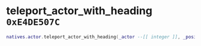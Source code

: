 # teleport_actor_with_heading `0xE4DE507C`

```lua
natives.actor.teleport_actor_with_heading(_actor --[[ integer ]], _position --[[ vector3 ]], _heading --[[ number ]], _unkflag0 --[[ boolean ]], _unkflag1 --[[ boolean ]], _unkflag2 --[[ boolean ]])
```